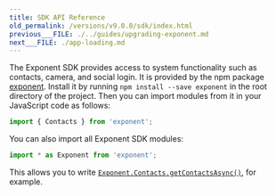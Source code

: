 ```yaml
---
title: SDK API Reference
old_permalink: /versions/v9.0.0/sdk/index.html
previous___FILE: ./../guides/upgrading-exponent.md
next___FILE: ./app-loading.md
---
```


The Exponent SDK provides access to system functionality such as contacts, camera, and social login. It is provided by the npm package [exponent](https://www.npmjs.com/package/exponent). Install it by running `npm install --save exponent` in the root directory of the project. Then you can import modules from it in your JavaScript code as follows:

```javascript
import { Contacts } from 'exponent';
```

You can also import all Exponent SDK modules:

```javascript
import * as Exponent from 'exponent';
```

This allows you to write [`Exponent.Contacts.getContactsAsync()`](/versions/v9.0.0/sdk/contacts#exponentcontactsgetcontactsasync "Exponent.Contacts.getContactsAsync"), for example.
